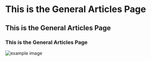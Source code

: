 # This is the General Articles Page
## This is the General Articles Page
### This is the General Articles Page

![example image](spiderman.png)